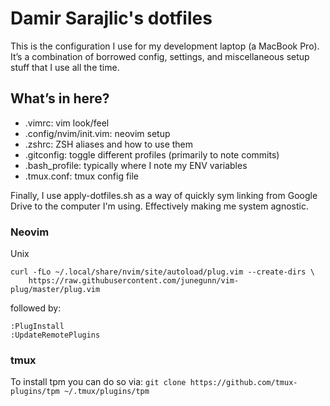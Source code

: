 # Damir Sarajlic's dotfiles

This is the configuration I use for my development laptop (a MacBook Pro). It’s a combination of borrowed config, settings, and miscellaneous setup stuff that I use all the time.

## What’s in here?

* .vimrc: vim look/feel
* .config/nvim/init.vim: neovim setup
* .zshrc: ZSH aliases and how to use them
* .gitconfig: toggle different profiles (primarily to note commits)
* .bash_profile: typically where I note my ENV variables
* .tmux.conf: tmux config file

Finally, I use apply-dotfiles.sh as a way of quickly sym linking from Google Drive to the computer I'm using. Effectively making me system agnostic.

### Neovim

Unix

```
curl -fLo ~/.local/share/nvim/site/autoload/plug.vim --create-dirs \
    https://raw.githubusercontent.com/junegunn/vim-plug/master/plug.vim
```

followed by:
```
:PlugInstall
:UpdateRemotePlugins
```

### tmux

To install tpm you can do so via: `git clone https://github.com/tmux-plugins/tpm ~/.tmux/plugins/tpm`
